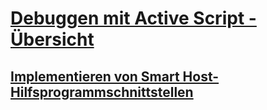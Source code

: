 # [Debuggen mit Active Script - Übersicht](active-script-debugging-overview.md)
## [Implementieren von Smart Host-Hilfsprogrammschnittstellen](implementing-smart-host-helper-interfaces.md)
